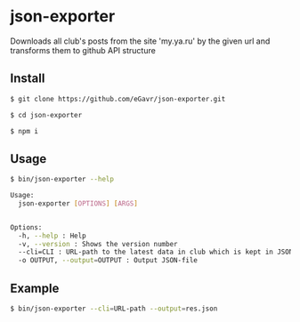 # json-exporter

Downloads all club's posts from the site 'my.ya.ru' by the given url and transforms them to github API structure

## Install

```bash
$ git clone https://github.com/eGavr/json-exporter.git

$ cd json-exporter

$ npm i
```

## Usage

```bash
$ bin/json-exporter --help

Usage:
  json-exporter [OPTIONS] [ARGS]


Options:
  -h, --help : Help
  -v, --version : Shows the version number
  --cli=CLI : URL-path to the latest data in club which is kept in JSON-format (required)
  -o OUTPUT, --output=OUTPUT : Output JSON-file
```

## Example

```bash
$ bin/json-exporter --cli=URL-path --output=res.json
```
